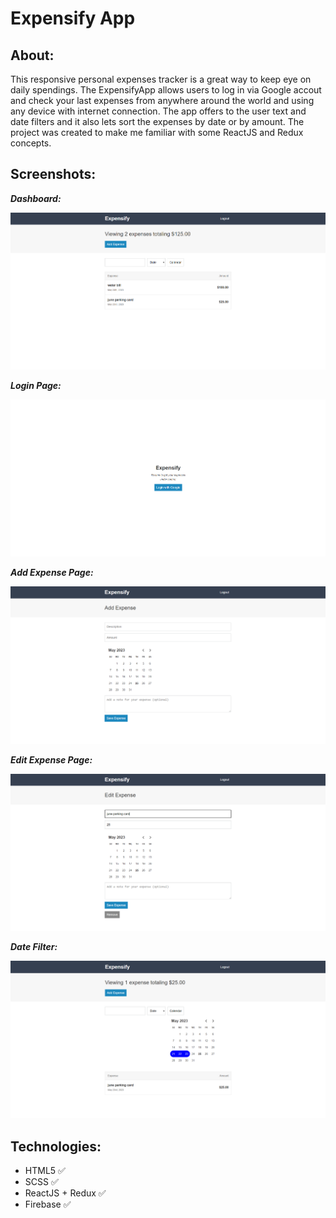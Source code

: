 # Expensify App

## About:
This responsive personal expenses tracker is a great way to keep eye on daily spendings. The ExpensifyApp allows users to log in via Google accout and check your last expenses from anywhere around the world and using any device with internet connection. The app offers to the user text and date filters and it also lets sort the expenses by date or by amount. The project was created to make me familiar with some ReactJS and Redux concepts. 

## Screenshots:
**_Dashboard:_**

![](/screenshots/dashboard.png)

**_Login Page:_**

![](/screenshots/login_page.png)

**_Add Expense Page:_**

![](/screenshots/add_expense_page.png)

**_Edit Expense Page:_**

![](/screenshots/edit_expense_page.png)

**_Date Filter:_**

![](/screenshots/date_filter.png)

## Technologies:
- HTML5 :white_check_mark:
- SCSS :white_check_mark:
- ReactJS + Redux :white_check_mark:
- Firebase :white_check_mark:
